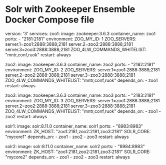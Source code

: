 # Solr with Zookeeper Ensemble Docker Compose file

version: '3'
services:
  zoo1:
    image: zookeeper:3.6.3
    container_name: zoo1
    ports:
      - "2181:2181"
    environment:
      ZOO_MY_ID: 1
      ZOO_SERVERS: server.1=zoo1:2888:3888;2181 server.2=zoo2:2888:3888;2181 server.3=zoo3:2888:3888;2181
      ZOO_4LW_COMMANDS_WHITELIST: "mntr,conf,ruok"
    restart: always

  zoo2:
    image: zookeeper:3.6.3
    container_name: zoo2
    ports:
      - "2182:2181"
    environment:
      ZOO_MY_ID: 2
      ZOO_SERVERS: server.1=zoo1:2888:3888;2181 server.2=zoo2:2888:3888;2181 server.3=zoo3:2888:3888;2181
      ZOO_4LW_COMMANDS_WHITELIST: "mntr,conf,ruok"
    depends_on:
      - zoo1
    restart: always

  zoo3:
    image: zookeeper:3.6.3
    container_name: zoo3
    ports:
      - "2183:2181"
    environment:
      ZOO_MY_ID: 3
      ZOO_SERVERS: server.1=zoo1:2888:3888;2181 server.2=zoo2:2888:3888;2181 server.3=zoo3:2888:3888;2181
      ZOO_4LW_COMMANDS_WHITELIST: "mntr,conf,ruok"
    depends_on:
      - zoo1
      - zoo2
    restart: always

  solr1:
    image: solr:8.11.0
    container_name: solr1
    ports:
      - "8983:8983"
    environment:
      ZK_HOST: "zoo1:2181,zoo2:2181,zoo3:2181"
      SOLR_CORE: "mycore1"
    depends_on:
      - zoo1
      - zoo2
      - zoo3
    restart: always

  solr2:
    image: solr:8.11.0
    container_name: solr2
    ports:
      - "8984:8983"
    environment:
      ZK_HOST: "zoo1:2181,zoo2:2181,zoo3:2181"
      SOLR_CORE: "mycore2"
    depends_on:
      - zoo1
      - zoo2
      - zoo3
    restart: always


